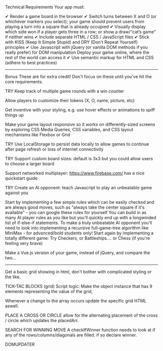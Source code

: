 Technical Requirements
Your app must:

✔  Render a game board in the browser 
✔  Switch turns between X and O (or whichever markers you select); your game should prevent users from playing a turn into a square that is already occupied 
✔  Visually display which side won if a player gets three in a row; or show a draw/"cat’s game" if neither wins 
✔  Include separate HTML / CSS / JavaScript files 
✔  Stick with KISS (Keep It Simple Stupid) and DRY (Don't Repeat Yourself) principles 
✔  Use Javascript with jQuery (or vanilla DOM methods if you really prefer) for DOM manipulation
    Deploy your game online, where the rest of the world can access it
✔  Use semantic markup for HTML and CSS (adhere to best practices)


-----------------------------------------------
Bonus
These are for extra credit! Don't focus on these until you've hit the core requirements.

TRY    Keep track of multiple game rounds with a win counter

Allow players to customize their tokens (X, O, name, picture, etc)

Get inventive with your styling, e.g. use hover effects or animations to spiff things up

Make your game layout responsive so it works on differently-sized screens by exploring CSS Media Queries, CSS variables, and CSS layout mechanisms like Flexbox or Grid

TRY    Use LocalStorage to persist data locally to allow games to continue after page refresh or loss of internet connectivity

TRY    Support custom board sizes: default is 3x3 but you could allow users to choose a larger board

Support networked multiplayer: https://www.firebase.com/ has a nice quickstart guide

TRY    Create an AI opponent: teach Javascript to play an unbeatable game against you

Start by implementing a few simple rules which can be easily checked and are always good moves, such as "always take the center square if it's available" - you can google these rules for yourself
You can build in as many AI player rules as you like but you'll quickly end up with a longwinded list of if-else-if statements. To make a truly unbeatable AI opponent you'll need to look into implementing a recursive full-game-tree algorithm like MiniMax - for advanced/bold students only!
Start again by implementing a totally different game: Try Checkers, or Battleships.... or Chess (if you're feeling very brave)

Make a Vue.js version of your game, instead of jQuery, and compare the two...


-----------------------------------------------

Get a basic grid showing in html, don't bother with complicated styling or the like.


TICK-TAC BLOCKS (grid)
Script logic: Make the object instance that has 9 elements representing the value of the grid, 

Whenever a change to the array occurs update the specific grid HTML aswell. 

PLACE A CROSS OR CIRCLE
allow for the alternating placement of the cross / circle which updates the placedArr. 

SEARCH FOR WINNING MOVE
A checkIfWinner function needs to look at if any of the rows/columns/diagonals are filled.
if so declare winner. 

DOMUPDATER

